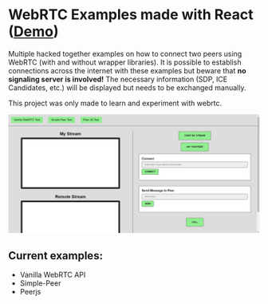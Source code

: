 # WebRTC Examples made with React ([Demo](https://andreas-schoch.github.io/react-webrtc-examples/))
Multiple hacked together examples on how to connect two peers using WebRTC (with and without wrapper libraries).
It is possible to establish connections across the internet with these examples but beware that **no signaling server is involved!**
The necessary information (SDP, ICE Candidates, etc.) will be displayed but needs to be exchanged manually.  

This project was only made to learn and experiment with webrtc.


![alt text](./react-webrtc-examples-peerjs.JPG?raw=true "Screenshot")


## Current examples:
- Vanilla WebRTC API
- Simple-Peer
- Peerjs
